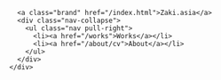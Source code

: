 <div class="navbar">
  <div class="navbar-inner">
    <div class="container">
      <a class="btn btn-navbar" data-toggle="collapse" data-target=".nav-collapse">
        <span class="icon-bar"></span>
        <span class="icon-bar"></span>
        <span class="icon-bar"></span>
      </a>

      <a class="brand" href="/index.html">Zaki.asia</a>
      <div class="nav-collapse">
        <ul class="nav pull-right">
          <li><a href="/works">Works</a></li>
          <li><a href="/about/cv">About</a></li>
        </ul>
      </div>
    </div>
  </div>
</div>

